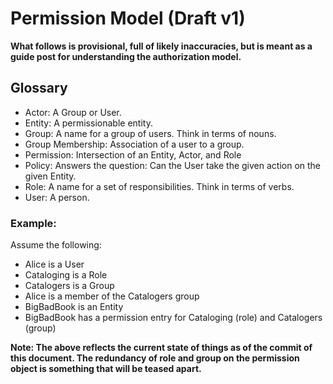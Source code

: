 # Permission Model (Draft v1)

**What follows is provisional, full of likely inaccuracies, but is meant as a guide post for understanding the authorization model.**

## Glossary

* Actor: A Group or User.
* Entity: A permissionable entity.
* Group: A name for a group of users. Think in terms of nouns.
* Group Membership: Association of a user to a group.
* Permission: Intersection of an Entity, Actor, and Role
* Policy: Answers the question: Can the User take the given action on the given Entity.
* Role: A name for a set of responsibilities. Think in terms of verbs.
* User: A person.

### Example:

Assume the following:

* Alice is a User
* Cataloging is a Role
* Catalogers is a Group
* Alice is a member of the Catalogers group
* BigBadBook is an Entity
* BigBadBook has a permission entry for Cataloging (role) and Catalogers (group)

**Note: The above reflects the current state of things as of the commit of this document. The redundancy of role and group on the permission object is something that will be teased apart.**


